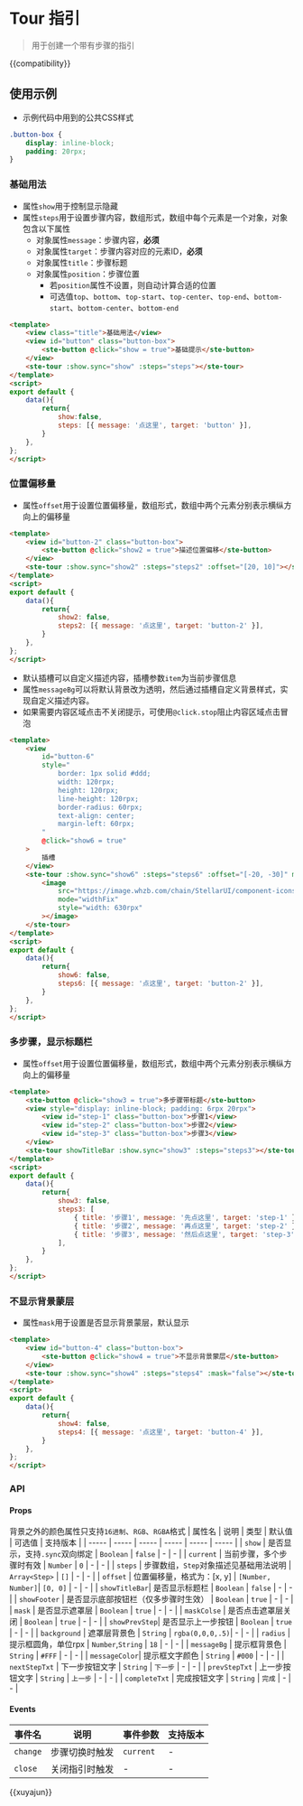 # Tour 指引

> 用于创建一个带有步骤的指引

{{compatibility}}

## 使用示例
- 示例代码中用到的公共CSS样式
```css
.button-box {
	display: inline-block;
	padding: 20rpx;
}
```


### 基础用法
- 属性`show`用于控制显示隐藏
- 属性`steps`用于设置步骤内容，数组形式，数组中每个元素是一个对象，对象包含以下属性
	- 对象属性`message`：步骤内容，**必须**
	- 对象属性`target`：步骤内容对应的元素ID，**必须**
	- 对象属性`title`：步骤标题
	- 对象属性`position`：步骤位置
		- 若`position`属性不设置，则自动计算合适的位置
		- 可选值`top`、`bottom`、`top-start`、`top-center`、`top-end`、`bottom-start`、`bottom-center`、`bottom-end`

```html
<template>
	<view class="title">基础用法</view>
	<view id="button" class="button-box">
		<ste-button @click="show = true">基础提示</ste-button>
	</view>
	<ste-tour :show.sync="show" :steps="steps"></ste-tour>
</template>
<script>
export default {
	data(){
		return{
			show:false,
			steps: [{ message: '点这里', target: 'button' }],
		}
	},
};
</script>
```
### 位置偏移量
- 属性`offset`用于设置位置偏移量，数组形式，数组中两个元素分别表示横纵方向上的偏移量

```html
<template>
	<view id="button-2" class="button-box">
		<ste-button @click="show2 = true">描述位置偏移</ste-button>
	</view>
	<ste-tour :show.sync="show2" :steps="steps2" :offset="[20, 10]"></ste-tour>
</template>
<script>
export default {
	data(){
		return{
			show2: false,
			steps2: [{ message: '点这里', target: 'button-2' }],
		}
	},
};
</script>
```
- 默认插槽可以自定义描述内容，插槽参数`item`为当前步骤信息
- 属性`messageBg`可以将默认背景改为透明，然后通过插槽自定义背景样式，实现自定义描述内容。
- 如果需要内容区域点击不关闭提示，可使用`@click.stop`阻止内容区域点击冒泡
```html
<template>
	<view
		id="button-6"
		style="
			border: 1px solid #ddd;
			width: 120rpx;
			height: 120rpx;
			line-height: 120rpx;
			border-radius: 60rpx;
			text-align: center;
			margin-left: 60rpx;
		"
		@click="show6 = true"
	>
		插槽
	</view>
	<ste-tour :show.sync="show6" :steps="steps6" :offset="[-20, -30]" messageBg="transparent" radius="60">
		<image
			src="https://image.whzb.com/chain/StellarUI/component-icons/tour.png"
			mode="widthFix"
			style="width: 630rpx"
		></image>
	</ste-tour>
</template>
<script>
export default {
	data(){
		return{
			show6: false,
			steps6: [{ message: '点这里', target: 'button-2' }],
		}
	},
};
</script>
```

### 多步骤，显示标题栏
- 属性`offset`用于设置位置偏移量，数组形式，数组中两个元素分别表示横纵方向上的偏移量

```html
<template>
	<ste-button @click="show3 = true">多步骤带标题</ste-button>
	<view style="display: inline-block; padding: 6rpx 20rpx">
		<view id="step-1" class="button-box">步骤1</view>
		<view id="step-2" class="button-box">步骤2</view>
		<view id="step-3" class="button-box">步骤3</view>
	</view>
	<ste-tour showTitleBar :show.sync="show3" :steps="steps3"></ste-tour>
</template>
<script>
export default {
	data(){
		return{
			show3: false,
			steps3: [
				{ title: '步骤1', message: '先点这里', target: 'step-1' },
				{ title: '步骤2', message: '再点这里', target: 'step-2' },
				{ title: '步骤3', message: '然后点这里', target: 'step-3' },
			],
		}
	},
};
</script>
```
### 不显示背景蒙层
- 属性`mask`用于设置是否显示背景蒙层，默认显示

```html
<template>
	<view id="button-4" class="button-box">
		<ste-button @click="show4 = true">不显示背景蒙层</ste-button>
	</view>
	<ste-tour :show.sync="show4" :steps="steps4" :mask="false"></ste-tour>
</template>
<script>
export default {
	data(){
		return{
			show4: false,
			steps4: [{ message: '点这里', target: 'button-4' }],
		}
	},
};
</script>
```



### API
#### Props
背景之外的颜色属性只支持`16进制`、`RGB`、`RGBA`格式
| 属性名				| 说明																	| 类型								| 默认值						| 可选值	| 支持版本	|
| -----					| -----																| -----							| -----						| -----	| -----		|
| `show`				|	是否显示，支持`.sync`双向绑定					| `Boolean`					| `false`					| -			| -				|
| `current`			|	当前步骤，多个步骤时有效								| `Number`					| `0`							| -			| -				|
| `steps`				|	步骤数组，`Step`对象描述见基础用法说明	| `Array<Step>`			| `[]`						| -			| -				|
| `offset`			|	位置偏移量，格式为：[x, y]						| `[Number, Number]`| `[0, 0]`				| -			| -				|
| `showTitleBar`|	是否显示标题栏												| `Boolean`					| `false`					| -			| -				|
| `showFooter`	|	是否显示底部按钮栏（仅多步骤时生效）		| `Boolean`					| `true`					| -			| -				|
| `mask`				|	是否显示遮罩层												| `Boolean`					| `true`					| -			| -				|
| `maskColse`		|	是否点击遮罩层关闭										| `Boolean`					| `true`					| -			| -				|
| `showPrevStep`|	是否显示上一步按钮										| `Boolean`					| `true`					| -			| -				|
| `background`	|	遮罩层背景色													| `String`					| `rgba(0,0,0,.5)`| -			| -				|
| `radius`			|	提示框圆角，单位rpx										| `Number`,`String`	| `18`						| -			| -				|
| `messageBg`		|	提示框背景色													| `String`					| `#FFF`					| -			| -				|
| `messageColor`|	提示框文字颜色												| `String`					| `#000`					| -			| -				|
| `nextStepTxt`	|	下一步按钮文字												| `String`					| `下一步`					| -			| -				|
| `prevStepTxt`	|	上一步按钮文字												| `String`					| `上一步`					| -			| -				|
| `completeTxt`	|	完成按钮文字													| `String`					| `完成`						| -			| -				|



#### Events

| 事件名	| 说明						| 事件参数		| 支持版本	|
| ---			| ---						| ---				| ---			|
| `change`| 步骤切换时触发	| `current`	| -				|
| `close`	| 关闭指引时触发	| -					| -				|




{{xuyajun}}